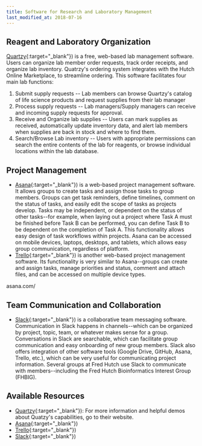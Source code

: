 ```yaml
---
title: Software for Research and Laboratory Management
last_modified_at: 2018-07-16
---
```


## Reagent and Laboratory Organization
[Quartzy](http://www.quartzy.com){:target="_blank"}<!--_-->) is a free, web-based lab management software. Users can organize lab member order requests, track order receipts, and organize lab inventory.  Quatrzy's ordering system integrates with the Hutch Online Marketplace, to streamline ordering. This software facilitates four main lab functions:

1. Submit supply requests -- Lab members can browse Quartzy's catalog of life science products and request supplies from their lab manager
2. Process supply requests -- Lab managers/Supply managers can receive and incoming supply requests for approval.
3. Receive and Organize lab supplies -- Users can mark supplies as received, automatically update inventory data, and alert lab members when supplies are back in stock and where to find them.
4. Search/Browse Lab inventory -- Users with appropriate permissions can search the entire contents of the lab for reagents, or browse individual locations within the lab database.


## Project Management
- [Asana](http://www.asana.com){:target="_blank"}<!--_-->) is a web-based project management software.  It allows groups to create tasks and assign those tasks to group members. Groups can get task reminders, define timelines, comment on the status of tasks, and easily edit the scope of tasks as projects develop.  Tasks may be independent, or dependent on the status of other tasks--for example, when laying out a project where Task A must be finished before Task B can be performed, you can define Task B to be dependent on the completion of Task A. This functionality allows easy design of task workflows within projects. Asana can be accessed on mobile devices, laptops, desktops, and tablets, which allows easy group communication, regardless of platform.
- [Trello](http://www.trello.com){:target="_blank"}<!--_-->) is another web-based project management software. Its functionality is very similar to Asana--groups can create and assign tasks, manage priorities and status, comment and attach files, and can be accessed on multiple device types.

asana.com/
## Team Communication and Collaboration
- [Slack](http://www.slack.com){:target="_blank"}<!--_-->) is a collaborative team messaging software. Communication in Slack happens in channels--which can be organized by project, topic, team, or whatever makes sense for a group. Conversations in Slack are searchable, which can facilitate group communication and easy onboarding of new group members. Slack also offers integration of other software tools (Google Drive, GitHub, Asana, Trello, etc.), which can be very useful for communicating project information. Several groups at Fred Hutch use Slack to communicate with members--including the Fred Hutch Bioinformatics Interest Group (FHBIG).

## Available Resources

  - [Quartzy](http://https://www.quartzy.com){:target="_blank"}<!--_-->): For more information and helpful demos about Quatzy's capabilities, go to their website.
  - [Asana](http://www.asana.com){:target="_blank"}<!--_-->)
  - [Trello](http://www.trello.com){:target="_blank"}<!--_-->)
  - [Slack](http://www.slack.com){:target="_blank"}<!--_-->)
